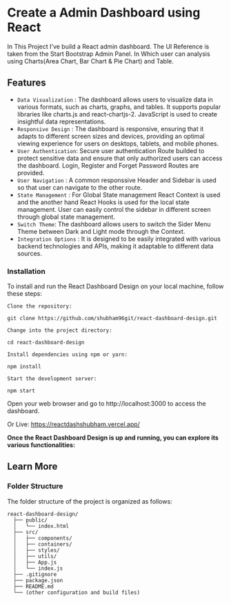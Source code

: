 # Create a Admin Dashboard using React

In This Project I've build a React admin dashboard. The UI Reference is taken from the Start Bootstrap Admin Panel. In Which user can analysis using Charts(Area Chart, Bar Chart & Pie Chart) and Table. 

## Features

- `Data Visualization` : The dashboard allows users to visualize data in various formats, such as charts, graphs, and tables. It supports popular libraries like charts.js and react-chartjs-2. JavaScript is used to create insightful data representations.
- `Responsive Design` : The dashboard is responsive, ensuring that it adapts to different screen sizes and devices, providing an optimal viewing experience for users on desktops, tablets, and mobile phones.
- `User Authentication`: Secure user authentication Route builded to protect sensitive data and ensure that only authorized users can access the dashboard. Login, Register and Forget Password Routes are provided.
- `User Navigation` : A common responssive Header and Sidebar is used so that user can navigate to the other route. 
- `State Management` : For Global State management React Context is used and the another hand React Hooks is used for the local state management. User can easily control the sidebar in different screen through global state management.
- `Switch Theme`: The dashboard allows users to switch the Sider Menu Theme between Dark and Light mode through the Context.
- `Integration Options` : It is designed to be easily integrated with various backend technologies and APIs, making it adaptable to different data sources.

### Installation

To install and run the React Dashboard Design on your local machine, follow these steps:

`Clone the repository:`
```
git clone https://github.com/shubham96git/react-dashboard-design.git
```

`Change into the project directory:`
```
cd react-dashboard-design
```

`Install dependencies using npm or yarn:`
```
npm install
```

`Start the development server:`
```
npm start
```
Open your web browser and go to http://localhost:3000 to access the dashboard.

Or Live: https://reactdashshubham.vercel.app/

**Once the React Dashboard Design is up and running, you can explore its various functionalities:**

## Learn More

### Folder Structure
The folder structure of the project is organized as follows:
```
react-dashboard-design/
  ├── public/
  │   └── index.html
  ├── src/
  │   ├── components/
  │   ├── containers/
  │   ├── styles/
  │   ├── utils/
  │   ├── App.js
  │   └── index.js
  ├── .gitignore
  ├── package.json
  ├── README.md
  └── (other configuration and build files)
```
